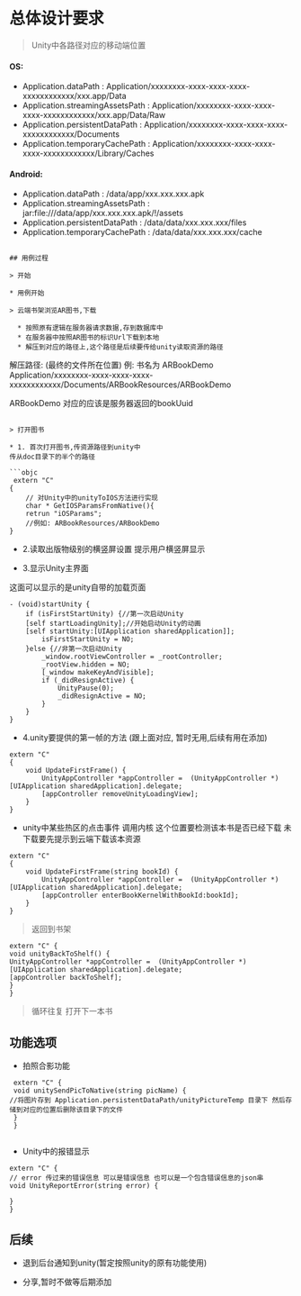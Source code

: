 # 总体设计要求
> Unity中各路径对应的移动端位置

#### OS:
* Application.dataPath : Application/xxxxxxxx-xxxx-xxxx-xxxx-xxxxxxxxxxxx/xxx.app/Data
* Application.streamingAssetsPath : Application/xxxxxxxx-xxxx-xxxx-xxxx-xxxxxxxxxxxx/xxx.app/Data/Raw
* Application.persistentDataPath : Application/xxxxxxxx-xxxx-xxxx-xxxx-xxxxxxxxxxxx/Documents
* Application.temporaryCachePath : Application/xxxxxxxx-xxxx-xxxx-xxxx-xxxxxxxxxxxx/Library/Caches

#### Android:
* Application.dataPath :  /data/app/xxx.xxx.xxx.apk
* Application.streamingAssetsPath :  jar:file:///data/app/xxx.xxx.xxx.apk/!/assets
* Application.persistentDataPath :  /data/data/xxx.xxx.xxx/files
* Application.temporaryCachePath :  /data/data/xxx.xxx.xxx/cache
```

## 用例过程

> 开始

* 用例开始

> 云端书架浏览AR图书,下载
  
  * 按照原有逻辑在服务器请求数据,存到数据库中
  * 在服务器中按照AR图书的标识Url下载到本地
  * 解压到对应的路径上,这个路径是后续要传给unity读取资源的路径

```
  解压路径: (最终的文件所在位置) 例: 书名为 ARBookDemo
  Application/xxxxxxxx-xxxx-xxxx-xxxx-xxxxxxxxxxxx/Documents/ARBookResources/ARBookDemo  
  
  ARBookDemo 对应的应该是服务器返回的bookUuid
```

> 打开图书

* 1. 首次打开图书,传资源路径到unity中
传从doc目录下的半个的路径

```objc
 extern "C"
{
    // 对Unity中的unityToIOS方法进行实现
    char * GetIOSParamsFromNative(){
    retrun "iOSParams";
    //例如: ARBookResources/ARBookDemo 
}
```
 
* 2.读取出版物级别的横竖屏设置 提示用户横竖屏显示


 
* 3.显示Unity主界面 
 
这面可以显示的是unity自带的加载页面 
 
```objc
- (void)startUnity {
    if (isFirstStartUnity) {//第一次启动Unity   
    [self startLoadingUnity];//开始启动Unity的动画      
    [self startUnity:[UIApplication sharedApplication]];
        isFirstStartUnity = NO;
    }else {//非第一次启动Unity
        _window.rootViewController = _rootController;
        _rootView.hidden = NO;
        [_window makeKeyAndVisible];
        if (_didResignActive) {
            UnityPause(0);
            _didResignActive = NO;
        }
    }
}
```
* 4.unity要提供的第一帧的方法 (跟上面对应, 暂时无用,后续有用在添加)

``` objc
extern "C"
{
    void UpdateFirstFrame() {
        UnityAppController *appController =  (UnityAppController *)[UIApplication sharedApplication].delegate;
        [appController removeUnityLoadingView];
    }    
}
```

* unity中某些热区的点击事件 调用内核 这个位置要检测该本书是否已经下载 未下载要先提示到云端下载该本资源

```objc
extern "C"
{
    void UpdateFirstFrame(string bookId) {
        UnityAppController *appController =  (UnityAppController *)[UIApplication sharedApplication].delegate;
        [appController enterBookKernelWithBookId:bookId];
    }    
}

```

> 返回到书架

```objc
extern "C" {
void unityBackToShelf() {
UnityAppController *appController =  (UnityAppController *)[UIApplication sharedApplication].delegate;
[appController backToShelf];
}
}

```

> 循环往复 打开下一本书

## 功能选项

* 拍照合影功能
 
 
```objc
 extern "C" {
 void unitySendPicToNative(string picName) {
//将图片存到 Application.persistentDataPath/unityPictureTemp 目录下 然后存储到对应的位置后删除该目录下的文件
 } 
 }
 
```

* Unity中的报错显示

```objc
extern "C" {
// error 传过来的错误信息 可以是错误信息 也可以是一个包含错误信息的json串
void UnityReportError(string error) {

}
}

```

## 后续

* 退到后台通知到unity(暂定按照unity的原有功能使用)
 
* 分享,暂时不做等后期添加



